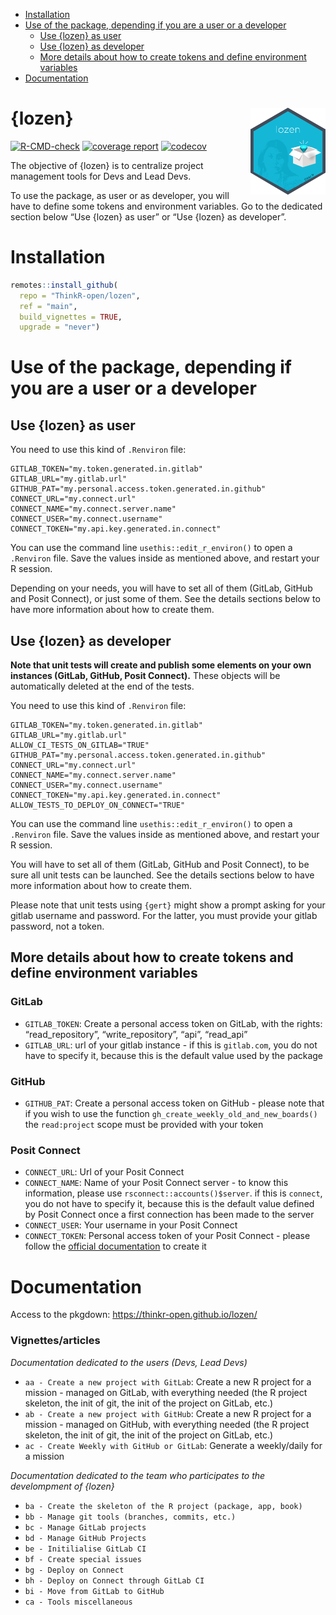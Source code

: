 
- <a href="#installation" id="toc-installation">Installation</a>
- <a href="#use-of-the-package-depending-if-you-are-a-user-or-a-developer"
  id="toc-use-of-the-package-depending-if-you-are-a-user-or-a-developer">Use
  of the package, depending if you are a user or a developer</a>
  - <a href="#use-lozen-as-user" id="toc-use-lozen-as-user">Use {lozen} as
    user</a>
  - <a href="#use-lozen-as-developer" id="toc-use-lozen-as-developer">Use
    {lozen} as developer</a>
  - <a
    href="#more-details-about-how-to-create-tokens-and-define-environment-variables"
    id="toc-more-details-about-how-to-create-tokens-and-define-environment-variables">More
    details about how to create tokens and define environment variables</a>
- <a href="#documentation" id="toc-documentation">Documentation</a>

<!-- README.md is generated from README.Rmd. Please edit that file -->

# {lozen} <img src="man/figures/logo.png" align="right" alt="" width="120" />

<!-- badges: start -->

[![R-CMD-check](https://github.com/ThinkR-open/lozen/actions/workflows/R-CMD-check.yaml/badge.svg)](https://github.com/ThinkR-open/lozen/actions/workflows/R-CMD-check.yaml)
[![coverage
report](https://github.com/ThinkR-open/lozen/actions/workflows/test-coverage.yaml/badge.svg)](https://github.com/ThinkR-open/lozen/actions/workflows/test-coverage.yaml)
[![codecov](https://codecov.io/gh/ThinkR-open/lozen/branch/main/graph/badge.svg?token=OSIC3VV5NG)](https://codecov.io/gh/ThinkR-open/lozen)
<!-- badges: end -->

The objective of {lozen} is to centralize project management tools for
Devs and Lead Devs.

To use the package, as user or as developer, you will have to define
some tokens and environment variables. Go to the dedicated section below
“Use {lozen} as user” or “Use {lozen} as developer”.

# Installation

``` r
remotes::install_github(
  repo = "ThinkR-open/lozen",
  ref = "main",
  build_vignettes = TRUE,
  upgrade = "never")
```

# Use of the package, depending if you are a user or a developer

## Use {lozen} as user

You need to use this kind of `.Renviron` file:

    GITLAB_TOKEN="my.token.generated.in.gitlab"
    GITLAB_URL="my.gitlab.url"
    GITHUB_PAT="my.personal.access.token.generated.in.github"
    CONNECT_URL="my.connect.url"
    CONNECT_NAME="my.connect.server.name"
    CONNECT_USER="my.connect.username"
    CONNECT_TOKEN="my.api.key.generated.in.connect"

You can use the command line `usethis::edit_r_environ()` to open a
`.Renviron` file. Save the values inside as mentioned above, and restart
your R session.

Depending on your needs, you will have to set all of them (GitLab,
GitHub and Posit Connect), or just some of them. See the details
sections below to have more information about how to create them.

## Use {lozen} as developer

**Note that unit tests will create and publish some elements on your own
instances (GitLab, GitHub, Posit Connect).** These objects will be
automatically deleted at the end of the tests.

You need to use this kind of `.Renviron` file:

    GITLAB_TOKEN="my.token.generated.in.gitlab"
    GITLAB_URL="my.gitlab.url"
    ALLOW_CI_TESTS_ON_GITLAB="TRUE"
    GITHUB_PAT="my.personal.access.token.generated.in.github"
    CONNECT_URL="my.connect.url"
    CONNECT_NAME="my.connect.server.name"
    CONNECT_USER="my.connect.username"
    CONNECT_TOKEN="my.api.key.generated.in.connect"
    ALLOW_TESTS_TO_DEPLOY_ON_CONNECT="TRUE"

You can use the command line `usethis::edit_r_environ()` to open a
`.Renviron` file. Save the values inside as mentioned above, and restart
your R session.

You will have to set all of them (GitLab, GitHub and Posit Connect), to
be sure all unit tests can be launched. See the details sections below
to have more information about how to create them.

Please note that unit tests using `{gert}` might show a prompt asking
for your gitlab username and password. For the latter, you must provide
your gitlab password, not a token.

## More details about how to create tokens and define environment variables

### GitLab

- `GITLAB_TOKEN`: Create a personal access token on GitLab, with the
  rights: “read_repository”, “write_repository”, “api”, “read_api”
- `GITLAB_URL`: url of your gitlab instance - if this is `gitlab.com`,
  you do not have to specify it, because this is the default value used
  by the package

### GitHub

- `GITHUB_PAT`: Create a personal access token on GitHub - please note
  that if you wish to use the function
  `gh_create_weekly_old_and_new_boards()` the `read:project` scope must
  be provided with your token

### Posit Connect

- `CONNECT_URL`: Url of your Posit Connect
- `CONNECT_NAME`: Name of your Posit Connect server - to know this
  information, please use `rsconnect::accounts()$server`. if this is
  `connect`, you do not have to specify it, because this is the default
  value defined by Posit Connect once a first connection has been made
  to the server
- `CONNECT_USER`: Your username in your Posit Connect
- `CONNECT_TOKEN`: Personal access token of your Posit Connect - please
  follow the [official
  documentation](https://docs.posit.co/connect/user/api-keys/) to create
  it

# Documentation

Access to the pkgdown: <https://thinkr-open.github.io/lozen/>

### Vignettes/articles

*Documentation dedicated to the users (Devs, Lead Devs)*

- `aa - Create a new project with GitLab`: Create a new R project for a
  mission - managed on GitLab, with everything needed (the R project
  skeleton, the init of git, the init of the project on GitLab, etc.)
- `ab - Create a new project with GitHub`: Create a new R project for a
  mission - managed on GitHub, with everything needed (the R project
  skeleton, the init of git, the init of the project on GitLab, etc.)
- `ac - Create Weekly with GitHub or GitLab`: Generate a weekly/daily
  for a mission

*Documentation dedicated to the team who participates to the
develompment of {lozen}*

- `ba - Create the skeleton of the R project (package, app, book)`
- `bb - Manage git tools (branches, commits, etc.)`
- `bc - Manage GitLab projects`
- `bd - Manage GitHub Projects`
- `be - Initilialise GitLab CI`
- `bf - Create special issues`
- `bg - Deploy on Connect`
- `bh - Deploy on Connect through GitLab CI`
- `bi - Move from GitLab to GitHub`
- `ca - Tools miscellaneous`
